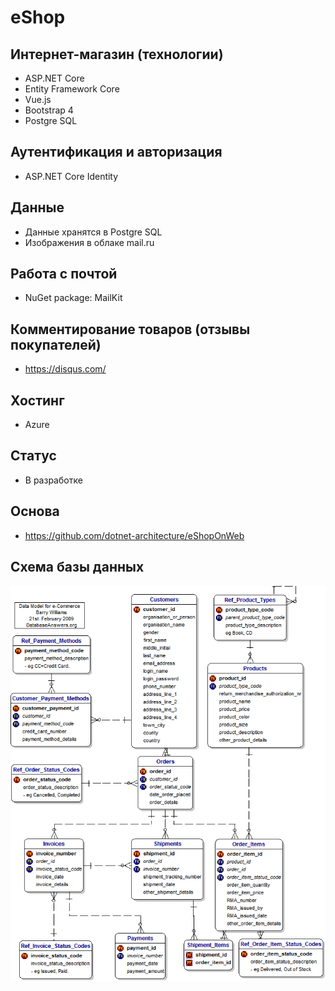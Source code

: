 # eShop

## Интернет-магазин (технологии)
* ASP.NET Core
* Entity Framework Core
* Vue.js
* Bootstrap 4
* Postgre SQL

## Аутентификация и авторизация
* ASP.NET Core Identity

## Данные
* Данные хранятся в Postgre SQL 
* Изображения в облаке mail.ru

## Работа с почтой
* NuGet package: MailKit

## Комментирование товаров (отзывы покупателей)
* https://disqus.com/

## Хостинг
* Azure

## Статус
* В разработке

## Основа
* https://github.com/dotnet-architecture/eShopOnWeb

## Схема базы данных
![alt text](https://github.com/Venik-com/eShop/blob/main/images_for_repository/eshop_database_schema.gif?raw=true)
